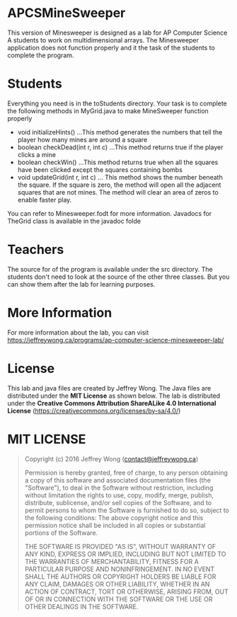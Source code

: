 # APCSMineSweeper
This version of Minesweeper is designed as a lab for AP Computer Science A students to work on multidimensional arrays. The Minesweeper application does not function properly and it the task of the students to complete the program.

# Students
Everything you need is in the toStudents directory. Your task is to complete the following methods in MyGrid.java to make MineSweeper function properly
- void initializeHints()
...This method generates the numbers that tell the player how many mines are around a square
- boolean checkDead(int r, int c)
...This method returns true if the player clicks a mine
- boolean checkWin()
...This method returns true when all the squares have been clicked except the squares containing bombs
- void updateGrid(int r, int c)
... This method shows the number beneath the square. If the square is zero, the method will open all the adjacent squares that are not mines. The method will clear an area of zeros to enable faster play.

You can refer to Minesweeper.fodt for more information.
Javadocs for TheGrid class is available in the javadoc folde

# Teachers
The source for of the program is available under the src directory. The students don't need to look at the source of the other three classes. But you can show them after the lab for learning purposes.

# More Information
For more information about the lab, you can visit https://jeffreywong.ca/programs/ap-computer-science-minesweeper-lab/

# License
This lab and java files are created by Jeffrey Wong. The Java files are distributed under the **MIT License** as shown below. The lab is distributed under the **Creative Commons Attribution ShareALike 4.0 International License** (https://creativecommons.org/licenses/by-sa/4.0/)

# MIT LICENSE
> Copyright (c) 2016 Jeffrey Wong (contact@jeffreywong.ca)
>
> Permission is hereby granted, free of charge, to any person obtaining a copy
> of this software and associated documentation files (the "Software"), to deal
> in the Software without restriction, including without limitation the rights
> to use, copy, modify, merge, publish, distribute, sublicense, and/or sell
> copies of the Software, and to permit persons to whom the Software is
> furnished to do so, subject to the following conditions:
> The above copyright notice and this permission notice shall be included in all
> copies or substantial portions of the Software.
>
> THE SOFTWARE IS PROVIDED "AS IS", WITHOUT WARRANTY OF ANY KIND, EXPRESS OR
> IMPLIED, INCLUDING BUT NOT LIMITED TO THE WARRANTIES OF MERCHANTABILITY,
> FITNESS FOR A PARTICULAR PURPOSE AND NONINFRINGEMENT. IN NO EVENT SHALL THE
> AUTHORS OR COPYRIGHT HOLDERS BE LIABLE FOR ANY CLAIM, DAMAGES OR OTHER
> LIABILITY, WHETHER IN AN ACTION OF CONTRACT, TORT OR OTHERWISE, ARISING FROM,
> OUT OF OR IN CONNECTION WITH THE SOFTWARE OR THE USE OR OTHER DEALINGS IN THE
> SOFTWARE.
